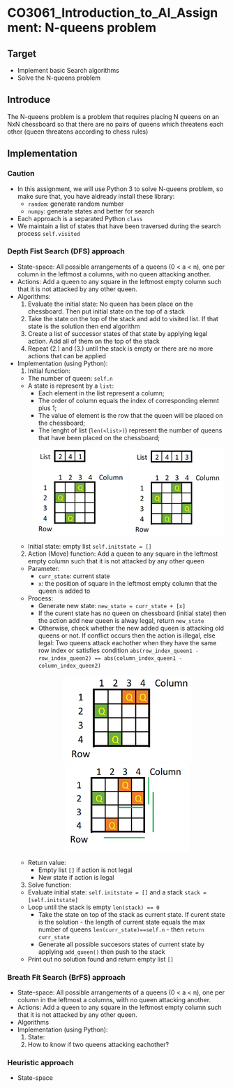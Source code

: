 # CO3061_Introduction_to_AI_Assignment: N-queens problem
## Target
- Implement basic Search algorithms
- Solve the N-queens problem
## Introduce
The N-queens problem is a problem that requires placing N queens on an NxN chessboard so that there are no pairs of queens which threatens each other (queen threatens according to chess rules)
## Implementation
### Caution
- In this assignment, we will use Python 3 to solve N-queens problem, so make sure that, you have aldready install these library: 
  + ```random```: generate random number
  + ```numpy```: generate states and better for search
- Each approach is a separated Python ```class```
- We maintain a list of states that have been traversed during the search process ```self.visited```
### Depth Fist Search (DFS) approach
- State-space: All possible arrangements of a queens (0 < a < n), one per column in the leftmost a columns, with no queen attacking another.
- Actions: Add a queen to any square in the leftmost empty column such that it is not attacked by any other queen.
- Algorithms:
  1. Evaluate the initial state: No queen has been place on the chessboard. Then put initial state on the top of a stack
  2. Take the state on the top of the stack and add to visited list. If that state is the solution then end algorithm
  3. Create a list of successor states of that state by applying legal action. Add all of them on the top of the stack
  4. Repeat (2.) and (3.) until the stack is empty or there are no more actions that can be applied
- Implementation (using Python):
  1. Initial function:
    + The number of queen: ```self.n```
    + A state is represent by a ```list```:
       * Each element in the list represent a column;
       * The order of column equals the index of corresponding elemnt plus 1;
       * The value of element is the row that the queen will be placed on the chessboard; 
       * The lenght of list (```len(<list>)```) represent the number of queens that have been placed on the chessboard; 
        <p align="center">
          <img src="./img/pic1.png" height="200">
          <img src="./img/pic2.png" height="200">
        </p>
    + Initial state: empty list ```self.initstate = []```
  2. Action (Move) function: Add a queen to any square in the leftmost empty column such that it is not attacked by any other queen
    + Parameter:
        * ```curr_state```: current state
        * ```x```: the position of square in the leftmost empty column that the queen is added to
    + Process:
        * Generate new state: ```new_state = curr_state + [x]```
        * If the curent state has no queen on chessboard (initial state) then the action add new queen is alway legal, return ```new_state```
        * Otherwise, check whether the new added queen is attacking old queens or not. If conflict occurs then the action is illegal, else legal: Two queens attack eachother when they have the same row index or satisfies condition ```abs(row_index_queen1 - row_index_queen2) == abs(column_index_queen1 - column_index_queen2)```
        <p align="center">
          <img src="./img/pic3.png" height="200">
          <img src="./img/pic4.png" height="200">
        </p>
    + Return value:
        * Empty list ```[]``` if action is not legal
        * New state if action is legal
  3. Solve function:
    + Evaluate initial state: ```self.initstate = []``` and a stack  ```stack = [self.initstate]```
    + Loop until the stack is empty ```len(stack) == 0```
      * Take the state on top of the stack as current state. If curent state is the solution - the length of current state equals the max number of queens ```len(curr_state)==self.n``` - then ```return curr_state```
      * Generate all possible succesors states of current state by applying ```add_queen()``` then push to the stack
    + Print out no solution found and return empty list ```[]```
### Breath Fít Search (BrFS) approach
- State-space: All possible arrangements of a queens (0 < a < n), one per column in the leftmost a columns, with no queen attacking another.
- Actions: Add a queen to any square in the leftmost empty column such that it is not attacked by any other queen.
- Algorithms
- Implementation (using Python):
  1. State:
  2. How to know if two queens attacking eachother?
### Heuristic approach
- State-space
